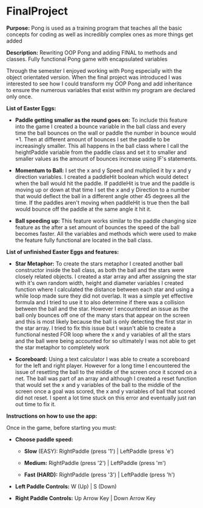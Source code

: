 # FinalProject

__Purpose:__ Pong is used as a training program that teaches all the basic concepts for coding as well as incredibly complex ones as more things get added

__Description:__ Rewriting OOP Pong and adding FINAL to methods and classes. Fully functional Pong game with encapsulated variables

Through the semester I enjoyed working with Pong especially with the object orientated version. When the final project was introduced I was interested to see how I could transform my OOP Pong and add inheritance to ensure the numerous variables that exist within my program are declared only once.

__List of Easter Eggs:__

- __Paddle getting smaller as the round goes on:__ To include this feature into the game I created a bounce variable in the ball class and every time the ball bounces on the wall or paddle the number in bounce would +1. Then at different amount of bounces I set the paddle to be increasingly smaller. This all happens in the ball class where I call the heightPaddle variable from the paddle class and set it to smaller and smaller values as the amount of bounces increase using IF's statements.

- __Momentum to Ball:__ I set the x and y Speed and multiplied it by x and y direction variables. I created a paddleHit boolean which would detect when the ball would hit the paddle. If paddleHit is true and the paddle is moving up or down at that time I set the x and y Direction to a number that would deflect the ball in a different angle other 45 degrees all the time. If the paddles aren't moving when paddleHit is true then the ball would bounce off the paddle at the same angle it hit it.

- __Ball speeding up:__ This feature works similar to the paddle changing size feature as the after a set amount of bounces the speed of the ball becomes faster. All the variables and methods which were used to make the feature fully functional are located in the ball class.

__List of unfinished Easter Eggs and features:__

- __Star Metaphor:__ To create the stars metaphor I created another ball constructor inside the ball class, as both the ball and the stars were closely related objects. I created a star array and after assigning the star with it's own random width, height and diameter variables I created function where I calculated the distance between each star and using a while loop made sure they did not overlap. It was a simple yet effective formula and I tried to use it to also determine if there was a collision between the ball and the star. However I encountered an issue as the ball only bounces off one of the many stars that appear on the screen and this is most likely because the ball is only detecting the first star in the star array. I tried to fix this issue but I wasn't able to create a functional nested FOR loop where the x and y variables of all the stars and the ball were being accounted for so ultimately I was not able to get the star metaphor to completely work

- __Scoreboard:__ Using a text calculator I was able to create a scoreboard for the left and right player. However for a long time I encountered the issue of resetting the ball to the middle of the screen once it scored on a net. The ball was part of an array and although I created a reset function that would set the x and y variables of the ball to the middle of the screen once a goal was scored, the x and y variables of ball that scored did not reset. I spent a lot time stuck on this error and eventually  just ran out time to fix it.

**Instructions on how to use the app:**

Once in the game, before starting you must:

- **Choose paddle speed:**

  - **Slow** (EASY): RightPaddle (press '1') | LeftPaddle (press 'e')

  - **Medium:** RightPaddle (press '2') | LeftPaddle (press 'm')

  - **Fast (HARD):** RightPaddle (press '3') | LeftPaddle (press 'h')

- **Left Paddle Controls:** W (Up) | S (Down)

- **Right Paddle Controls:** Up Arrow Key | Down Arrow Key
